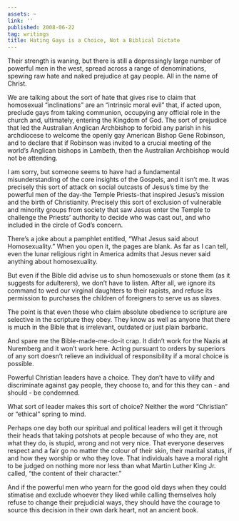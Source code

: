 ```yaml
---
assets: ~
link: ''
published: 2008-06-22
tag: writings
title: Hating Gays is a Choice, Not a Biblical Dictate
---
```

Their strength is waning, but there is still a depressingly large number
of powerful men in the west, spread across a range of denominations,
spewing raw hate and naked prejudice at gay people. All in the name of
Christ.

We are talking about the sort of hate that gives rise to claim that
homosexual “inclinations” are an “intrinsic moral evil” that, if acted
upon, preclude gays from taking communion, occupying any official role
in the church and, ultimately, entering the Kingdom of God. The sort of
prejudice that led the Australian Anglican Archbishop to forbid any
parish in his archdiocese to welcome the openly gay American Bishop Gene
Robinson, and to declare that if Robinson was invited to a crucial
meeting of the world’s Anglican bishops in Lambeth, then the Australian
Archbishop would not be attending.

I am sorry, but someone seems to have had a fundamental misunderstanding
of the core insights of the Gospels, and it isn’t me. It was precisely
this sort of attack on social outcasts of Jesus’s time by the powerful
men of the day-the Temple Priests-that inspired Jesus’s mission and the
birth of Christianity. Precisely this sort of exclusion of vulnerable
and minority groups from society that saw Jesus enter the Temple to
challenge the Priests’ authority to decide who was cast out, and who
included in the circle of God’s concern.

There’s a joke about a pamphlet entitled, “What Jesus said about
Homosexuality.” When you open it, the pages are blank. As far as I can
tell, even the lunar religious right in America admits that Jesus never
said anything about homosexuality.

But even if the Bible did advise us to shun homosexuals or stone them
(as it suggests for adulterers), we don’t have to listen. After all, we
ignore its command to wed our virginal daughters to their rapists, and
refuse its permission to purchases the children of foreigners to serve
us as slaves.

The point is that even those who claim absolute obedience to scripture
are selective in the scripture they obey. They know as well as anyone
that there is much in the Bible that is irrelevant, outdated or just
plain barbaric.

And spare me the Bible-made-me-do-it crap. It didn’t work for the Nazis
at Nuremberg and it won’t work here. Acting pursuant to orders by
superiors of any sort doesn’t relieve an individual of responsibility if
a moral choice is possible.

Powerful Christian leaders have a choice. They don’t have to vilify and
discriminate against gay people, they choose to, and for this they can -
and should - be condemned.

What sort of leader makes this sort of choice? Neither the word
“Christian” or “ethical” spring to mind.

Perhaps one day both our spiritual and political leaders will get it
through their heads that taking potshots at people because of who they
are, not what they do, is stupid, wrong and not very nice. That everyone
deserves respect and a fair go no matter the colour of their skin, their
marital status, if and how they worship or who they love. That
individuals have a moral right to be judged on nothing more nor less
than what Martin Luther King Jr. called, “the content of their
character.”

And if the powerful men who yearn for the good old days when they could
stimatise and exclude whoever they liked while calling themselves holy
refuse to change their prejudicial ways, they should have the courage to
source this decision in their own dark heart, not an ancient book.